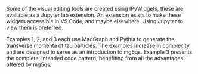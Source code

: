 Some of the visual editing tools are created using IPyWidgets, these are available as a Jupyter lab extension. An extension exists to make these widgets accessible in VS Code, and maybe elsewhere. Using Jupyter to view them is preferred. 

Examples 1, 2, and 3 each use MadGraph and Pythia to generate the transverse momenta of tau particles. The examples increase in complexity and are designed to serve as an introduction to mg5qs. Example 3 presents the complete, intended code pattern, benefiting from all the advantages offered by mg5qs.  

